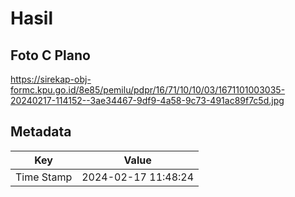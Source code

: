 # Hasil

## Foto C Plano

https://sirekap-obj-formc.kpu.go.id/8e85/pemilu/pdpr/16/71/10/10/03/1671101003035-20240217-114152--3ae34467-9df9-4a58-9c73-491ac89f7c5d.jpg


## Metadata

| Key        | Value               |
| ---------- | ------------------- |
| Time Stamp | 2024-02-17 11:48:24 |




